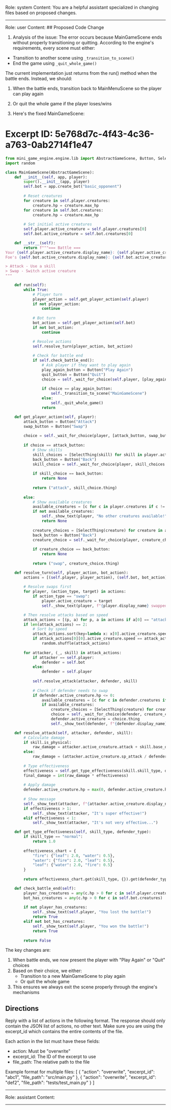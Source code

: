 Role: system
Content: You are a helpful assistant specialized in changing files based on proposed changes.
__________________
Role: user
Content: ## Proposed Code Change
1. Analysis of the issue:
The error occurs because MainGameScene ends without properly transitioning or quitting. According to the engine's requirements, every scene must either:
- Transition to another scene using `_transition_to_scene()`
- End the game using `_quit_whole_game()`

The current implementation just returns from the run() method when the battle ends. Instead, we should:
1. When the battle ends, transition back to MainMenuScene so the player can play again
2. Or quit the whole game if the player loses/wins

2. Here's the fixed MainGameScene:

# Excerpt ID: 5e768d7c-4f43-4c36-a763-0ab2714f1e47
```python main_game/scenes/main_game_scene.py
from mini_game_engine.engine.lib import AbstractGameScene, Button, SelectThing
import random

class MainGameScene(AbstractGameScene):
    def __init__(self, app, player):
        super().__init__(app, player)
        self.bot = app.create_bot("basic_opponent")
        
        # Reset creatures
        for creature in self.player.creatures:
            creature.hp = creature.max_hp
        for creature in self.bot.creatures:
            creature.hp = creature.max_hp
            
        # Set initial active creatures
        self.player.active_creature = self.player.creatures[0]
        self.bot.active_creature = self.bot.creatures[0]

    def __str__(self):
        return f"""=== Battle ===
Your {self.player.active_creature.display_name}: {self.player.active_creature.hp}/{self.player.active_creature.max_hp} HP
Foe's {self.bot.active_creature.display_name}: {self.bot.active_creature.hp}/{self.bot.active_creature.max_hp} HP

> Attack - Use a skill
> Swap - Switch active creature
"""

    def run(self):
        while True:
            # Player turn
            player_action = self.get_player_action(self.player)
            if not player_action:
                continue
                
            # Bot turn
            bot_action = self.get_player_action(self.bot)
            if not bot_action:
                continue

            # Resolve actions
            self.resolve_turn(player_action, bot_action)
            
            # Check for battle end
            if self.check_battle_end():
                # Ask player if they want to play again
                play_again_button = Button("Play Again")
                quit_button = Button("Quit")
                choice = self._wait_for_choice(self.player, [play_again_button, quit_button])
                
                if choice == play_again_button:
                    self._transition_to_scene("MainGameScene")
                else:
                    self._quit_whole_game()
                return

    def get_player_action(self, player):
        attack_button = Button("Attack")
        swap_button = Button("Swap")
        
        choice = self._wait_for_choice(player, [attack_button, swap_button])
        
        if choice == attack_button:
            # Show skills
            skill_choices = [SelectThing(skill) for skill in player.active_creature.skills]
            back_button = Button("Back")
            skill_choice = self._wait_for_choice(player, skill_choices + [back_button])
            
            if skill_choice == back_button:
                return None
                
            return ("attack", skill_choice.thing)
            
        else:
            # Show available creatures
            available_creatures = [c for c in player.creatures if c != player.active_creature and c.hp > 0]
            if not available_creatures:
                self._show_text(player, "No other creatures available!")
                return None
                
            creature_choices = [SelectThing(creature) for creature in available_creatures]
            back_button = Button("Back")
            creature_choice = self._wait_for_choice(player, creature_choices + [back_button])
            
            if creature_choice == back_button:
                return None
                
            return ("swap", creature_choice.thing)

    def resolve_turn(self, player_action, bot_action):
        actions = [(self.player, player_action), (self.bot, bot_action)]
        
        # Resolve swaps first
        for player, (action_type, target) in actions:
            if action_type == "swap":
                player.active_creature = target
                self._show_text(player, f"{player.display_name} swapped to {target.display_name}!")

        # Then resolve attacks based on speed
        attack_actions = [(p, a) for p, a in actions if a[0] == "attack"]
        if len(attack_actions) == 2:
            # Sort by speed
            attack_actions.sort(key=lambda x: x[0].active_creature.speed, reverse=True)
            if attack_actions[0][0].active_creature.speed == attack_actions[1][0].active_creature.speed:
                random.shuffle(attack_actions)
                
        for attacker, (_, skill) in attack_actions:
            if attacker == self.player:
                defender = self.bot
            else:
                defender = self.player
                
            self.resolve_attack(attacker, defender, skill)
            
            # Check if defender needs to swap
            if defender.active_creature.hp <= 0:
                available_creatures = [c for c in defender.creatures if c.hp > 0]
                if available_creatures:
                    creature_choices = [SelectThing(creature) for creature in available_creatures]
                    choice = self._wait_for_choice(defender, creature_choices)
                    defender.active_creature = choice.thing
                    self._show_text(defender, f"{defender.display_name} sent out {choice.thing.display_name}!")

    def resolve_attack(self, attacker, defender, skill):
        # Calculate damage
        if skill.is_physical:
            raw_damage = attacker.active_creature.attack + skill.base_damage - defender.active_creature.defense
        else:
            raw_damage = (attacker.active_creature.sp_attack / defender.active_creature.sp_defense) * skill.base_damage
            
        # Type effectiveness
        effectiveness = self.get_type_effectiveness(skill.skill_type, defender.active_creature.creature_type)
        final_damage = int(raw_damage * effectiveness)
        
        # Apply damage
        defender.active_creature.hp = max(0, defender.active_creature.hp - final_damage)
        
        # Show message
        self._show_text(attacker, f"{attacker.active_creature.display_name} used {skill.display_name}!")
        if effectiveness > 1:
            self._show_text(attacker, "It's super effective!")
        elif effectiveness < 1:
            self._show_text(attacker, "It's not very effective...")

    def get_type_effectiveness(self, skill_type, defender_type):
        if skill_type == "normal":
            return 1.0
            
        effectiveness_chart = {
            "fire": {"leaf": 2.0, "water": 0.5},
            "water": {"fire": 2.0, "leaf": 0.5},
            "leaf": {"water": 2.0, "fire": 0.5}
        }
        
        return effectiveness_chart.get(skill_type, {}).get(defender_type, 1.0)

    def check_battle_end(self):
        player_has_creatures = any(c.hp > 0 for c in self.player.creatures)
        bot_has_creatures = any(c.hp > 0 for c in self.bot.creatures)
        
        if not player_has_creatures:
            self._show_text(self.player, "You lost the battle!")
            return True
        elif not bot_has_creatures:
            self._show_text(self.player, "You won the battle!")
            return True
            
        return False
```

The key changes are:
1. When battle ends, we now present the player with "Play Again" or "Quit" choices
2. Based on their choice, we either:
   - Transition to a new MainGameScene to play again
   - Or quit the whole game
3. This ensures we always exit the scene properly through the engine's mechanisms

## Directions
Reply with a list of actions in the following format. The response should only contain the JSON list of actions, no other text.
Make sure you are using the excerpt_id which contains the entire contents of the file.

Each action in the list must have these fields:
- action: Must be "overwrite"
- excerpt_id: The ID of the excerpt to use
- file_path: The relative path to the file

Example format for multiple files:
[
    {
        "action": "overwrite",
        "excerpt_id": "abc1",
        "file_path": "src/main.py"
    },
    {
        "action": "overwrite",
        "excerpt_id": "def2",
        "file_path": "tests/test_main.py"
    }
]
__________________
Role: assistant
Content: 
__________________
